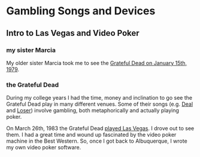 # Gambling Songs and Devices

## Intro to Las Vegas and Video Poker

### my sister Marcia

My older sister Marcia took me to see the [Grateful Dead on January
15th, 1979](https://archive.org/details/gd1979-01-15.all.aud-rolfe.127556.flac1644).

### the Grateful Dead

During my college years I had the time, money and inclination to go
see the Grateful Dead play in many different venues. Some of their
songs (e.g. [Deal](https://www.youtube.com/watch?v=XhaBtdN_GQk) and
[Loser](https://www.youtube.com/watch?v=MWIIQ-FO8ic)) involve
gambling, both metaphorically and actually playing poker.


On March 26th, 1983 the Grateful Dead [played Las
Vegas](https://archive.org/details/gd1983-03-26.140315.sbd.eaton.miller.clugston.flac1648).
I drove out to see them.  I had a great time and wound up fascinated
by the video poker machine in the Best Western.  So, once I got back to
Albuquerque, I wrote my own video poker software.


